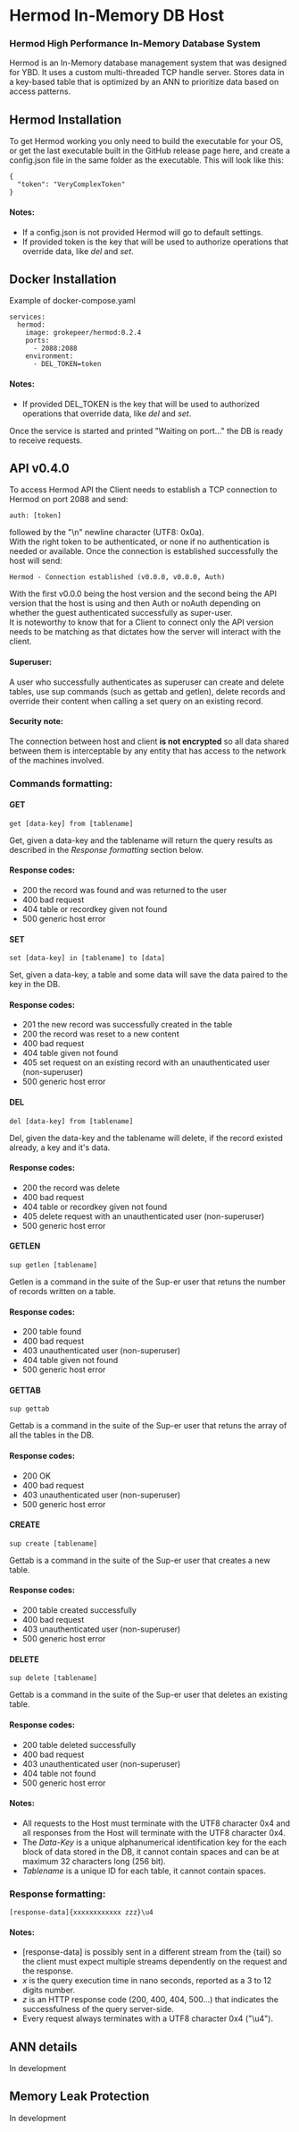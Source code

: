 # Hermod In-Memory DB Host

### Hermod High Performance In-Memory Database System
Hermod is an In-Memory database management system that was designed for YBD. It uses a custom multi-threaded TCP handle server. Stores data in a key-based table that is optimized by an ANN to prioritize data based on access patterns.

## Hermod Installation
To get Hermod working you only need to build the executable for your OS, or get the last executable built in the GitHub release page here, and create a config.json file in the same folder as the executable. This will look like this:
```
{
  "token": "VeryComplexToken"
}
```

#### Notes:  
- If a config.json is not provided Hermod will go to default settings.
- If provided token is the key that will be used to authorize operations that override data, like *del* and *set*.

## Docker Installation
Example of docker-compose.yaml
```
services:
  hermod:
    image: grokepeer/hermod:0.2.4
    ports:
      - 2088:2088
    environment:
      - DEL_TOKEN=token
```

#### Notes:  
- If provided DEL_TOKEN is the key that will be used to authorized operations that override data, like *del* and *set*.  

Once the service is started and printed "Waiting on port..." the DB is ready to receive requests.

## API v0.4.0
To access Hermod API the Client needs to establish a TCP connection to Hermod on port 2088 and send:   
```
auth: [token]
```
followed by the "\n" newline character (UTF8: 0x0a).  
With the right token to be authenticated, or none if no authentication is needed or available. 
Once the connection is established successfully the host will send:  
```
Hermod - Connection established (v0.0.0, v0.0.0, Auth)
```

With the first v0.0.0 being the host version and the second being the API version that the host is using and then Auth or noAuth depending on whether the guest authenticated successfully as super-user.  
It is noteworthy to know that for a Client to connect only the API version needs to be matching as that dictates how the server will interact with the client.

#### Superuser:  
A user who successfully authenticates as superuser can create and delete tables, use sup commands (such as gettab and getlen), delete records and override their content when calling a set query on an existing record.

#### Security note:  
The connection between host and client **is not encrypted** so all data shared between them is interceptable by any entity that has access to the network of the machines involved.

### Commands formatting:  
#### GET
```
get [data-key] from [tablename]
```

Get, given a data-key and the tablename will return the query results as described in the *Response formatting* section below.

#### Response codes:
- 200 the record was found and was returned to the user
- 400 bad request
- 404 table or recordkey given not found
- 500 generic host error

#### SET
```
set [data-key] in [tablename] to [data]
```

Set, given a data-key, a table and some data will save the data paired to the key in the DB.

#### Response codes:
- 201 the new record was successfully created in the table
- 200 the record was reset to a new content
- 400 bad request
- 404 table given not found
- 405 set request on an existing record with an unauthenticated user (non-superuser)
- 500 generic host error

#### DEL
```
del [data-key] from [tablename]
```

Del, given the data-key and the tablename will delete, if the record existed already, a key and it's data.

#### Response codes:
- 200 the record was delete
- 400 bad request
- 404 table or recordkey given not found
- 405 delete request with an unauthenticated user (non-superuser)
- 500 generic host error

#### GETLEN
```
sup getlen [tablename]
```

Getlen is a command in the suite of the Sup-er user that retuns the number of records written on a table.

#### Response codes:
- 200 table found
- 400 bad request
- 403 unauthenticated user (non-superuser)
- 404 table given not found
- 500 generic host error

#### GETTAB
```
sup gettab
```

Gettab is a command in the suite of the Sup-er user that retuns the array of all the tables in the DB.

#### Response codes:
- 200 OK
- 400 bad request
- 403 unauthenticated user (non-superuser)
- 500 generic host error

#### CREATE
```
sup create [tablename]
```

Gettab is a command in the suite of the Sup-er user that creates a new table.

#### Response codes:
- 200 table created successfully
- 400 bad request
- 403 unauthenticated user (non-superuser)
- 500 generic host error

#### DELETE
```
sup delete [tablename]
```

Gettab is a command in the suite of the Sup-er user that deletes an existing table.

#### Response codes:
- 200 table deleted successfully
- 400 bad request
- 403 unauthenticated user (non-superuser)
- 404 table not found
- 500 generic host error

#### Notes:  
- All requests to the Host must terminate with the UTF8 character 0x4 and all responses from the Host will terminate with the UTF8 character 0x4.
- The *Data-Key* is a unique alphanumerical identification key for the each block of data stored in the DB, it cannot contain spaces and can be at maximum 32 characters long (256 bit).
- *Tablename* is a unique ID for each table, it cannot contain spaces.

### Response formatting:  
```
[response-data]{xxxxxxxxxxxx zzz}\u4
```

#### Notes:  
- \[response-data] is possibly sent in a different stream from the {tail} so the client must expect multiple streams dependently on the request and the response.
- *x* is the query execution time in nano seconds, reported as a 3 to 12 digits number. 
- *z* is an HTTP response code (200, 400, 404, 500...) that indicates the successfulness of the query server-side.
- Every request always terminates with a UTF8 character 0x4 ("\u4").

## ANN details

In development

## Memory Leak Protection

In development